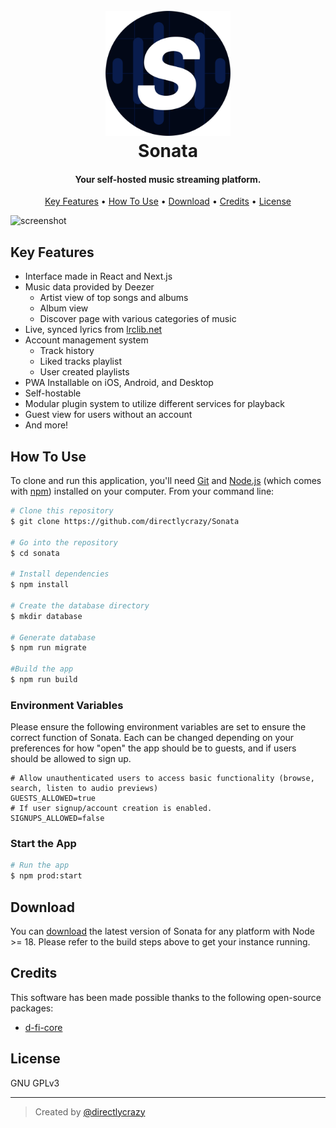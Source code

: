 <h1 align="center">
  <br>
  <a href="https://github.com/directlycrazy/Sonata"><img src="./public/icons/round.png" alt="Sonata" width="200"></a>
  <br>
  Sonata
  <br>
</h1>

<h4 align="center">Your self-hosted music streaming platform.</h4>

<p align="center">
  <a href="#key-features">Key Features</a> •
  <a href="#how-to-use">How To Use</a> •
  <a href="#download">Download</a> •
  <a href="#credits">Credits</a> •
  <a href="#license">License</a>
</p>

![screenshot](./docs/screenshots/app.gif)

## Key Features

* Interface made in React and Next.js
* Music data provided by Deezer
	* Artist view of top songs and albums
	* Album view
	* Discover page with various categories of music
* Live, synced lyrics from [lrclib.net](https://lrclib.net)
* Account management system
	* Track history
	* Liked tracks playlist
	* User created playlists
* PWA Installable on iOS, Android, and Desktop
* Self-hostable
* Modular plugin system to utilize different services for playback
* Guest view for users without an account
* And more!

## How To Use

To clone and run this application, you'll need [Git](https://git-scm.com) and [Node.js](https://nodejs.org/en/download/) (which comes with [npm](http://npmjs.com)) installed on your computer. From your command line:

```bash
# Clone this repository
$ git clone https://github.com/directlycrazy/Sonata

# Go into the repository
$ cd sonata

# Install dependencies
$ npm install

# Create the database directory
$ mkdir database

# Generate database
$ npm run migrate

#Build the app
$ npm run build
```

### Environment Variables

Please ensure the following environment variables are set to ensure the correct function of Sonata. Each can be changed depending on your preferences for how "open" the app should be to guests, and if users should be allowed to sign up.

```env
# Allow unauthenticated users to access basic functionality (browse, search, listen to audio previews)
GUESTS_ALLOWED=true
# If user signup/account creation is enabled.
SIGNUPS_ALLOWED=false
```

### Start the App

```bash
# Run the app
$ npm prod:start
```

## Download

You can [download](https://github.com/directlycrazy/Sonata/archive/refs/heads/main.zip) the latest version of Sonata for any platform with Node >= 18. Please refer to the build steps above to get your instance running.

## Credits

This software has been made possible thanks to the following open-source packages:

- [d-fi-core](https://github.com/d-fi/d-fi-core/)

## License

GNU GPLv3

---

> Created by [@directlycrazy](https://github.com/directlycrazy)
